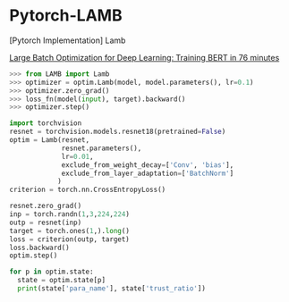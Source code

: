 # Pytorch-LAMB
[Pytorch Implementation] Lamb 

[Large Batch Optimization for Deep Learning: Training BERT in 76 minutes](https://arxiv.org/abs/1904.00962)



```py
>>> from LAMB import Lamb
>>> optimizer = optim.Lamb(model, model.parameters(), lr=0.1)
>>> optimizer.zero_grad()
>>> loss_fn(model(input), target).backward()
>>> optimizer.step()
```

```python
import torchvision
resnet = torchvision.models.resnet18(pretrained=False)
optim = Lamb(resnet, 
             resnet.parameters(), 
             lr=0.01, 
             exclude_from_weight_decay=['Conv', 'bias'], 
             exclude_from_layer_adaptation=['BatchNorm']
            )
criterion = torch.nn.CrossEntropyLoss()

resnet.zero_grad()
inp = torch.randn(1,3,224,224)
outp = resnet(inp)
target = torch.ones(1,).long()
loss = criterion(outp, target)
loss.backward()
optim.step()

for p in optim.state:
  state = optim.state[p]
  print(state['para_name'], state['trust_ratio'])
```

